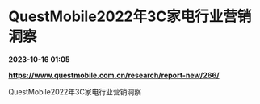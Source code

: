 # QuestMobile2022年3C家电行业营销洞察

**2023-10-16 01:05**

**https://www.questmobile.com.cn/research/report-new/266/**

QuestMobile2022年3C家电行业营销洞察